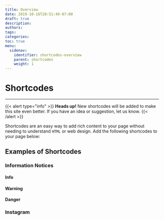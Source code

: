 ```yaml
---
title: Overview
date: 2019-10-16T20:51:49-07:00
draft: true
description:
authors:
tags:
categories:
toc: true
menu:
  sidenav:
    identifier: shortcodes-overview
    parent: shortcodes
    weight: 1
---
```


# Shortcodes

<hr/>

{{< alert type="info" >}}
    <strong>Heads up!</strong> New shortcodes will be added to make this site even better. If you have an idea or suggestion, let us know.
{{< /alert >}}

Shortcodes are an easy way to add rich content to your page without needing to understand `HTML` or web design. Add the following shortcodes to your page below:


## Examples of Shortcodes

### Information Notices
#### Info
#### Warning
#### Danger

### Instagram
